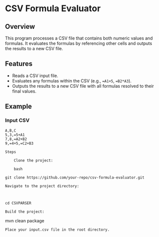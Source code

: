 # CSV Formula Evaluator

## Overview

This program processes a CSV file that contains both numeric values and formulas. It evaluates the formulas by referencing other cells and outputs the results to a new CSV file.

## Features

- Reads a CSV input file.
- Evaluates any formulas within the CSV (e.g., `=A1+5`, `=B2*A3`).
- Outputs the results to a new CSV file with all formulas resolved to their final values.

## Example

### Input CSV

```csv
A,B,C
5,3,=5+A1
7,8,=A2+B2
9,=4+5,=C2+B3

Steps

    Clone the project:

    bash

git clone https://github.com/your-repo/csv-formula-evaluator.git

Navigate to the project directory:



cd CSVPARSER

Build the project:
```
mvn clean package
```
Place your input.csv file in the root directory.



